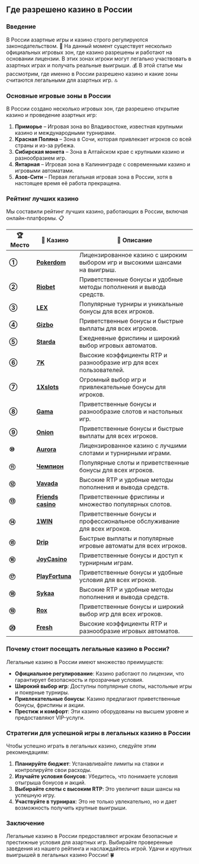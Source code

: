 ## Где разрешено казино в России

### Введение
В России азартные игры и казино строго регулируются законодательством. 🎰 На данный момент существует несколько официальных игровых зон, где казино разрешены и работают на основании лицензии. В этих зонах игроки могут легально участвовать в азартных играх и получать реальные выигрыши. 💰 В этой статье мы рассмотрим, где именно в России разрешено казино и какие зоны считаются легальными для азартных игр. 🔝

### Основные игровые зоны в России
В России создано несколько игровых зон, где разрешено открытие казино и проведение азартных игр:

1. **Приморье** – Игровая зона во Владивостоке, известная крупными казино и международными турнирами.
2. **Красная Поляна** – Зона в Сочи, которая привлекает игроков со всей страны и из-за рубежа.
3. **Сибирская монета** – Зона в Алтайском крае с крупными казино и разнообразием игр.
4. **Янтарная** – Игровая зона в Калининграде с современными казино и игровыми автоматами.
5. **Азов-Сити** – Первая легальная игровая зона в России, хотя в настоящее время её работа прекращена.

### Рейтинг лучших казино
Мы составили рейтинг лучших казино, работающих в России, включая онлайн-платформы. 📋

| **🏆 Место** | **🎰 Казино** | **💬 Описание** |
|-------------|-------------|----------------|
| **①** | [**Pokerdom**](https://brandplay.link/4k77v2yx) | Лицензированное казино с широким выбором игр и высокими шансами на выигрыш. |
| **②** | [**Riobet**](https://brandplay.link/7xBLTPyj) | Приветственные бонусы и удобные методы пополнения и вывода средств. |
| **③** | [**LEX**](https://brandplay.link/zW4hdDFV) | Популярные турниры и уникальные бонусы для всех игроков. |
| **④** | [**Gizbo**](https://brandplay.link/bprXw4YV) | Приветственные бонусы и быстрые выплаты для всех игроков. |
| **⑤** | [**Starda**](https://brandplay.link/fB7xwRFL) | Ежедневные фриспины и широкий выбор игровых автоматов. |
| **⑥** | [**7K**](https://brandplay.link/BvQyFShp) | Высокие коэффициенты RTP и разнообразие игр для всех пользователей. |
| **⑦** | [**1Xslots**](https://brandplay.link/hSB1khtr) | Огромный выбор игр и привлекательные бонусы для игроков. |
| **⑧** | [**Gama**](https://brandplay.link/j6NMKsDz) | Приветственные бонусы и разнообразие слотов и настольных игр. |
| **⑨** | [**Onion**](https://brandplay.link/zBGRVpQ9) | Приветственные бонусы и быстрые выплаты для всех игроков. |
| **⑩** | [**Aurora**](https://10trafic-stat2.com/click/668546556bcc6313411604bd/6766/13032/subaccount) | Лицензированное казино с лучшими слотами и турнирными играми. |
| **⑪** | [**Чемпион**](https://temon-gter.cfd/go/lRq?p80412p304504pcc44t17455) | Популярные слоты и приветственные бонусы для всех игроков. |
| **⑫** | [**Vavada**](https://vavadapartner.pro/?promo=ea5c9275-6854-4505-94fc-95ab18221945-linkb2) | Высокие RTP и удобные методы пополнения и вывода средств. |
| **⑬** | [**Friends casino**](https://gofriends.vc/linkb2) | Приветственные фриспины и множество популярных слотов. |
| **⑭** | [**1WIN**](https://brandplay.link/smXVpBbG) | Приветственные бонусы и профессиональное обслуживание для всех игроков. |
| **⑮** | [**Drip**](https://drp-ircp01.com/c07e6a3db) | Быстрые выплаты и популярные игровые автоматы для всех игроков. |
| **⑯** | [**JoyCasino**](https://rpc30.call2me.pro/?/ru/registration?apkpop=0&partner=p24970p3291217pc98f) | Приветственные бонусы и доступ к турнирным играм. |
| **⑰** | [**PlayFortuna**](https://fortunapromo.net/alt/playfortuna/registration?0dc4a9362a71feb7e3f165fb8e766f70) | Приветственные бонусы и удобные условия для всех игроков. |
| **⑱** | [**Sykaa**](https://s-two-way.com/?source=linkb2&pid=30697) | Высокие RTP и удобные методы пополнения и вывода средств. |
| **⑲** | [**Rox**](https://rox-pvwfpjgcxe.com/cb1ee18a5) | Приветственные бонусы и широкий выбор игр для всех игроков. |
| **⑳** | [**Fresh**](https://fresh-eumwkxwao.com/c3f7b485d) | Высокие коэффициенты RTP и разнообразие игровых автоматов. |

### Почему стоит посещать легальные казино в России?
Легальные казино в России имеют множество преимуществ:

- **Официальное регулирование**: Казино работают по лицензии, что гарантирует безопасность и прозрачные условия.
- **Широкий выбор игр**: Доступны популярные слоты, настольные игры и покерные турниры.
- **Привлекательные бонусы**: Казино предлагают приветственные бонусы, фриспины и акции.
- **Престиж и комфорт**: Эти казино оборудованы на высшем уровне и предоставляют VIP-услуги.

### Стратегии для успешной игры в легальных казино в России
Чтобы успешно играть в легальных казино, следуйте этим рекомендациям:

1. **Планируйте бюджет**: Устанавливайте лимиты на ставки и контролируйте свои расходы.
2. **Изучайте условия бонусов**: Убедитесь, что понимаете условия отыгрыша бонусов и акций.
3. **Выбирайте слоты с высоким RTP**: Это увеличит ваши шансы на успешную игру.
4. **Участвуйте в турнирах**: Это не только увлекательно, но и дает возможность получить крупные выигрыши.

### Заключение
Легальные казино в России предоставляют игрокам безопасные и престижные условия для азартных игр. Выбирайте проверенные заведения из нашего рейтинга и наслаждайтесь игрой. Удачи и крупных выигрышей в легальных казино России! 🍀
